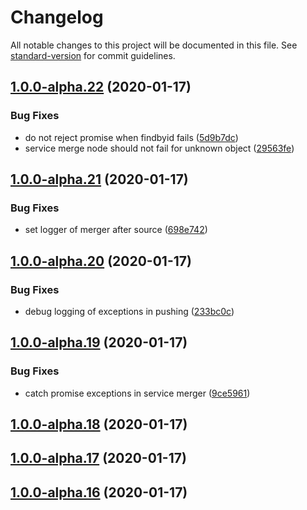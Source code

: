 # Changelog

All notable changes to this project will be documented in this file. See [standard-version](https://github.com/conventional-changelog/standard-version) for commit guidelines.

## [1.0.0-alpha.22](https://git.mvdw-software.com/Maximvdw/openhps-core/compare/v1.0.0-alpha.21...v1.0.0-alpha.22) (2020-01-17)


### Bug Fixes

* do not reject promise when findbyid fails ([5d9b7dc](https://git.mvdw-software.com/Maximvdw/openhps-core/commit/5d9b7dcc31fe9284eed116cca3aa9dc094ea7d1e))
* service merge node should not fail for unknown object ([29563fe](https://git.mvdw-software.com/Maximvdw/openhps-core/commit/29563fe3927b88e0d94ad4cdb1cae861281c407a))

## [1.0.0-alpha.21](https://git.mvdw-software.com/Maximvdw/openhps-core/compare/v1.0.0-alpha.20...v1.0.0-alpha.21) (2020-01-17)


### Bug Fixes

* set logger of merger after source ([698e742](https://git.mvdw-software.com/Maximvdw/openhps-core/commit/698e742835294cba3489c9327a1023873a03ba57))

## [1.0.0-alpha.20](https://git.mvdw-software.com/Maximvdw/openhps-core/compare/v1.0.0-alpha.19...v1.0.0-alpha.20) (2020-01-17)


### Bug Fixes

* debug logging of exceptions in pushing ([233bc0c](https://git.mvdw-software.com/Maximvdw/openhps-core/commit/233bc0ce8f4de92fd74f9f2fbd1db0409110f690))

## [1.0.0-alpha.19](https://git.mvdw-software.com/Maximvdw/openhps-core/compare/v1.0.0-alpha.18...v1.0.0-alpha.19) (2020-01-17)


### Bug Fixes

* catch promise exceptions in service merger ([9ce5961](https://git.mvdw-software.com/Maximvdw/openhps-core/commit/9ce5961e6cab27624256530e32abb72544e2a2dd))

## [1.0.0-alpha.18](https://git.mvdw-software.com/Maximvdw/openhps-core/compare/v1.0.0-alpha.17...v1.0.0-alpha.18) (2020-01-17)

## [1.0.0-alpha.17](https://git.mvdw-software.com/Maximvdw/openhps-core/compare/v1.0.0-alpha.16...v1.0.0-alpha.17) (2020-01-17)

## [1.0.0-alpha.16](https://git.mvdw-software.com/Maximvdw/openhps-core/compare/v1.0.0-alpha.14...v1.0.0-alpha.16) (2020-01-17)
